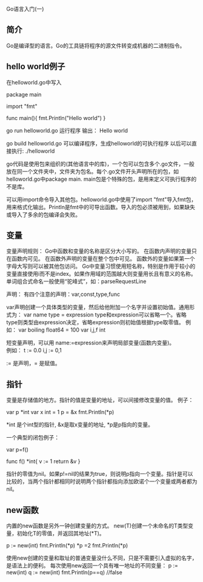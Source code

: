 Go语言入门(一)

## 简介

Go是编译型的语言。Go的工具链将程序的源文件转变成机器的二进制指令。


## hello world例子

在helloworld.go中写入

package main

import "fmt"

func main(){
    fmt.Println("Hello world")
}

go run helloworld.go 运行程序
输出：
Hello world


go build helloworld.go 可以编译程序，生成helloworld的可执行程序
以后可以直接执行:
./helloworld

go代码是使用包来组织的(其他语言中的库)，一个包可以包含多个.go文件，一般放在同一个文件夹中，文件夹为包名。每个.go文件开头声明所在的包，如helloworld.go中package main. main包是个特殊的包，是用来定义可执行程序的不是库。

可以用import命令导入其他包。helloworld.go中使用了import "fmt"导入fmt包，用来格式化输出。Println是fmt中的可导出函数。导入的包必须被用到，如果缺失或导入了多余的包编译会失败。

## 变量

变量声明规则：
Go中函数和变量的名称是区分大小写的。
在函数内声明的变量只在函数内可见。
在函数外声明的变量在整个包中可见。
函数外的变量如果第一个字母大写则可以被其他包访问。
Go中变量习惯使用短名称，特别是作用于较小的变量直接使用i而不是index。如果作用域的范围越大则变量用长且有意义的名称。
单词组合式命名一般使用“驼峰式”，如：parseRequestLine

声明：
有四个注意的声明：var,const,type,func

var声明创建一个具体类型的变量，然后给他附加一个名字并设置初始值。通用形式为： var name type = expression
type和expression可以省略一个。省略type则类型由expression决定，省略expression则初始值根据type取零值。
例如：
var boiling float64 = 100
var i,j,f int

短变量声明，可以用 name:=expression来声明局部变量(函数内变量)。   
例如：
t := 0.0
i,j := 0,1

:= 是声明，= 是赋值。


## 指针

变量是存储值的地方。指针的值是变量的地址，可以间接修改变量的值。
例子：

var p *int
var x int = 1
p = &x
fmt.Println(*p)

*int 是个int型的指针, &x是取x变量的地址, *p是p指向的变量。

一个典型的闭包例子：

var p=f()

func f() *int{
    v := 1
    return &v
}

指针的零值为nil。如果p!=nil的结果为true，则说明p指向一个变量。指针是可以比较的，当两个指针都相同时说明两个指针都指向添加欧诺个一个变量或两者都为nil。

## new函数

内置的new函数是另外一钟创建变量的方式。
new(T)创建一个未命名的T类型变量，初始化T的零值，并返回其地址(*T)。

p := new(int)
fmt.Println(*p)
*p =2 
fmt.Println(*p)

使用new创建的变量和取址的普通变量没什么不同，只是不需要引入虚拟的名字，是语法上的便利。
每次使用new返回一个具有唯一地址的不同变量：
p := new(int)
q := new(int)
fmt.Println(p==q)  //false 

